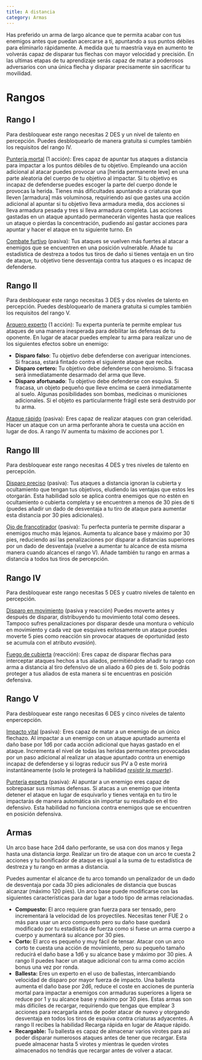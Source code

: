 ```yaml
---
title: A distancia
category: Armas
---
```


Has preferido un arma de largo alcance que te permita acabar con tus enemigos antes que puedan acercarse a ti, apuntando a sus puntos débiles para eliminarlo rápidamente. A medida que tu maestría vaya en aumento te volverás capaz de disparar tus flechas con mayor velocidad y precisión. En las ultimas etapas de tu aprendizaje serás capaz de matar a poderosos adversarios con una única flecha y disparar precisamente sin sacrificar tu movilidad.

# Rangos

## Rango I 

Para desbloquear este rango necesitas 2 DES y un nivel de talento en percepción. Puedes desbloquearlo de manera gratuita si cumples también los requisitos del rango IV.

<u>Puntería mortal</u> (1 acción): Eres capaz de apuntar tus ataques a distancia para impactar a los puntos débiles de tu objetivo. Empleando una acción adicional al atacar puedes provocar una [herida permanente leve] en una parte aleatoria del cuerpo de tu objetivo al impactar. Si tu objetivo es incapaz de defenderse puedes escoger la parte del cuerpo donde le provocas la herida. Tienes más dificultades apuntando a criaturas que lleven [armadura] más voluminosa, requiriendo así que gastes una acción adicional al apuntar si tu objetivo lleva armadura media, dos acciones si lleva armadura pesada y tres si lleva armadura completa. Las acciones gastadas en un ataque apuntado permanecerán vigentes hasta que realices un ataque o pierdas la concentración, pudiendo así gastar acciones para apuntar y hacer el ataque en tu siguiente turno. En 

<u>Combate furtivo</u> (pasiva): Tus ataques se vuelven más fuertes al atacar a enemigos que se encuentren en una posición vulnerable. Añade tu estadística de destreza a todos tus tiros de daño si tienes ventaja en un tiro de ataque, tu objetivo tiene desventaja contra tus ataques o es incapaz de defenderse. 

## Rango II

Para desbloquear este rango necesitas 3 DES y dos niveles de talento en percepción. Puedes desbloquearlo de manera gratuita si cumples también los requisitos del rango V.

<u>Arquero experto</u> (1 acción): Tu experta puntería te permite emplear tus ataques de una manera inesperada para debilitar las defensas de tu oponente. En lugar de atacar puedes emplear tu arma para realizar uno de los siguientes efectos sobre un enemigo:

- **Disparo falso**: Tu objetivo debe defenderse con averiguar intenciones. Si fracasa, estará fintado contra el siguiente ataque que reciba.
- **Disparo certero:** Tu objetivo debe defenderse con heroísmo. Si fracasa será inmediatamente desarmado del arma que lleve.
- **Disparo afortunado**: Tu objetivo debe defenderse con esquiva. Si fracasa, un objeto pequeño que lleve encima se caerá inmediatamente al suelo. Algunas posibilidades son bombas, medicinas o municiones adicionales. Si el objeto es particularmente frágil este será destruido por tu arma.

<u>Ataque rápido</u> (pasiva): Eres capaz de realizar ataques con gran celeridad. Hacer un ataque con un arma perforante ahora te cuesta una acción en lugar de dos. A rango IV aumenta tu máximo de acciones por 1.

## Rango III 

Para desbloquear este rango necesitas 4 DES y tres niveles de talento en percepción. 

<u>Disparo preciso</u> (pasiva): Tus ataques a distancia ignoran la cubierta y ocultamiento que tengan tus objetivos, eludiendo las ventajas que estos les otorgarán. Esta habilidad solo se aplica contra enemigos que no estén en ocultamiento o cubierta completa y se encuentren a menos de 30 pies de ti (puedes añadir un dado de desventaja a tu tiro de ataque para aumentar esta distancia por 30 pies adicionales).

<u>Ojo de francotirador</u> (pasiva): Tu perfecta puntería te permite disparar a enemigos mucho más lejanos. Aumenta tu alcance base y máximo por 30 pies, reduciendo así las penalizaciones por disparar a distancias superiores por un dado de desventaja (vuelve a aumentar tu alcance de esta misma manera cuando alcances el rango V). Añade también tu rango en armas a distancia a todos tus tiros de percepción.

## Rango IV

Para desbloquear este rango necesitas 5 DES y cuatro niveles de talento en percepción. 

<u>Disparo en movimiento</u> (pasiva y reacción) Puedes moverte antes y después de disparar, distribuyendo tu movimiento total como desees. Tampoco sufres penalizaciones por disparar desde una montura o vehículo en movimiento y cada vez que esquives exitosamente un ataque puedes moverte 5 pies como reacción sin provocar ataques de oportunidad (esto se acumula con el atributo *evasión*).

<u>Fuego de cubierta</u> (reacción):  Eres capaz de disparar flechas para interceptar ataques hechos a tus aliados, permitiéndote añadir tu rango con arma a distancia al tiro defensivo de un aliado a 60 pies de ti. Solo podrás proteger a tus aliados de esta manera si te encuentras en posición defensiva.

## Rango V

Para desbloquear este rango necesitas 6 DES y cinco niveles de talento enpercepción. 

<u>Impacto vital</u> (pasiva): Eres capaz de matar a un enemigo de un único flechazo. Al impactar a un enemigo con un ataque apuntado aumenta el daño base por 1d6 por cada acción adicional que hayas gastado en el ataque. Incrementa el nivel de todas las heridas permanentes provocadas por un paso adicional al realizar un ataque apuntado contra un enemigo incapaz de defenderse y si logras reducir sus PV a 0 este morirá instantáneamente (solo le protegerá la habilidad *[resistir la muerte](https://raldamain.com/rules/Rangos/Combate/fortitud.html#rango-ii)*).

<u>Puntería experta</u> (pasiva): Al apuntar a un enemigo eres capaz de sobrepasar sus mismas defensas. Si atacas a un enemigo que intenta detener el ataque en lugar de esquivarlo y tienes ventaja en tu tiro le impactarás de manera automática sin importar su resultado en el tiro defensivo. Esta habilidad no funciona contra enemigos que se encuentren en posición defensiva.

## Armas

Un arco base hace 2d4 daño perforante, se usa con dos manos y llega hasta una distancia *larga*. Realizar un tiro de ataque con un arco te cuesta 2 acciones y tu bonificador de ataque es igual a la suma de tu estadística de destreza y tu rango en armas a distancia.

Puedes aumentar el alcance de tu arco tomando un penalizador de un dado de desventaja por cada 30 pies adicionales de distancia que buscas alcanzar (máximo 120 pies). Un arco base puede modificarse con las siguientes características para dar lugar a todo tipo de armas relacionadas.

- **Compuesto:** El arco requiere gran fuerza para ser tensado, pero incrementará la velocidad de los proyectiles. Necesitas tener FUE 2 o más para usar un arco compuesto pero su daño base quedará modificado por tu estadística de fuerza como si fuese un arma cuerpo a cuerpo y aumentará su alcance por 30 pies. 
- **Corto:** El arco es pequeño y muy fácil de tensar. Atacar con un arco corto te cuesta una acción de movimiento, pero su pequeño tamaño reducirá el daño base a 1d6 y su alcance base y máximo por 30 pies. A rango II puedes hacer un ataque adicional con tu arma como acción bonus una vez por ronda.
- **Ballesta:** Eres un experto en el uso de ballestas, intercambiando velocidad de disparo por mayor fuerza de impacto. Una ballesta aumenta el daño base por 2d6, reduce el coste en acciones de puntería mortal para impactar a enemigos con armaduras superiores a ligera se reduce por 1 y su alcance base y máximo por 30 pies. Estas armas son más difíciles de recargar, requiriendo que tengas que emplear 3 acciones para recargarla antes de poder atacar de nuevo y otorgando desventaja en todos los tiros de esquiva contra criaturas adyacentes. A rango II recibes la habilidad Recarga rápida en lugar de Ataque rápido.
- **Recargable:** Tu ballesta es capaz de almacenar varios virotes para así poder disparar numerosos ataques antes de tener que recargar. Esta puede almacenar hasta 5 virotes y mientras le queden virotes almacenados no tendrás que recargar antes de volver a atacar. 